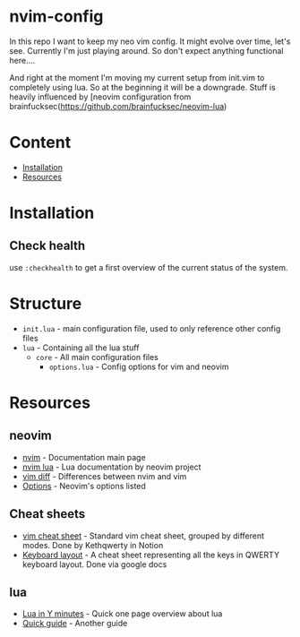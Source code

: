 # nvim-config

In this repo I want to keep my neo vim config.
It might evolve over time, let's see.
Currently I'm just playing around. So don't expect
anything functional here....

And right at the moment I'm moving my current setup from 
init.vim to completely using lua. So at the beginning
it will be a downgrade. Stuff is heavily influenced by
[neovim configuration from brainfucksec(https://github.com/brainfucksec/neovim-lua)


# Content

* [Installation](#installation)
* [Resources](#resources)

# Installation

## Check health

use `:checkhealth` to get a first overview of the current status of the system.

# Structure

* `init.lua` - main configuration file, used to only reference other config files
* `lua` - Containing all the lua stuff
  * `core` - All main configuration files
    * `options.lua` - Config options for vim and neovim

# Resources

## neovim

* [nvim](https://neovim.io/doc/user/index.html) - Documentation main page
* [nvim lua](https://neovim.io/doc/user/lua.html) - Lua documentation by neovim project
* [vim diff](https://neovim.io/doc/user/vim_diff.html) - Differences between nvim and vim
* [Options](https://neovim.io/doc/user/options.html#option-summary) - Neovim's options listed 

## Cheat sheets

* [vim cheat sheet](https://deep-filament-1f1.notion.site/Vim-c4d0e6bcf35b45cbb9d24d9eebd19d71) - Standard vim cheat sheet, grouped by different modes. Done by Kethqwerty in Notion
* [Keyboard layout](https://docs.google.com/spreadsheets/d/15k_UgeY0C3j8tVQnR2hD_kNljB1AApG3x3gYrKtUAlw/edit#gid=1082709605) - A cheat sheet representing all the keys in QWERTY keyboard layout. Done via google docs

## lua

* [Lua in Y minutes](https://learnxinyminutes.com/docs/lua/) - Quick one page overview about lua
* [Quick guide](https://github.com/medwatt/Notes/blob/main/Lua/Lua_Quick_Guide.ipynb) - Another guide 

